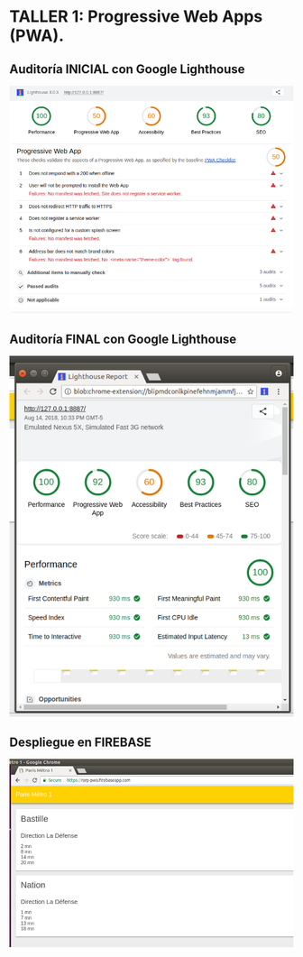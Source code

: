 # TALLER 1: Progressive Web Apps (PWA).

## Auditoría INICIAL con Google Lighthouse
![alt text](docs/auditoria_inicial.png)

## Auditoría FINAL con Google Lighthouse
![alt text](docs/auditoria_final.png)

## Despliegue en FIREBASE
![alt text](docs/despliegue_firebase.png)
